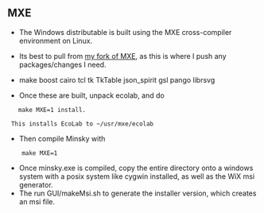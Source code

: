 ## MXE

- The Windows distributable is built using the MXE cross-compiler environment on Linux. 

- Its best to pull from [my fork of MXE](https://github.com/highperformancecoder/mxe), as this is where I push any packages/changes I need. 

- make boost cairo tcl tk TkTable json_spirit gsl pango librsvg

- Once these are built, unpack ecolab, and do

~~~~
   make MXE=1 install.
~~~~
     This installs EcoLab to ~/usr/mxe/ecolab

- Then compile Minsky with

~~~~
    make MXE=1
~~~~
- Once minsky.exe is compiled, copy the entire directory onto a windows system with a posix system like cygwin installed, as well as the WiX msi generator. 
- The run GUI/makeMsi.sh to generate the installer version, which creates an msi file.

